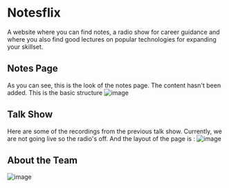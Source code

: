 # Notesflix
A website where you can find notes, a radio show for career guidance and where you also find good lectures on popular technologies for expanding your skillset.

## Notes Page
As you can see, this is the look of the notes page. The content hasn't been added. This is the basic structure 
![image](https://user-images.githubusercontent.com/55777560/131949691-77bb83ed-427c-4433-afb2-7a25c71e9b94.png)

## Talk Show
Here are some of the recordings from the previous talk show. Currently, we are not going live so the radio's off. And the layout of the page is :
![image](https://user-images.githubusercontent.com/55777560/131949820-636a1d03-5fae-44fd-886e-03749cdb8b06.png)

## About the Team
![image](https://user-images.githubusercontent.com/55777560/131949866-4aeeac51-66e9-4ca5-ab0a-5b85acfacc05.png)

